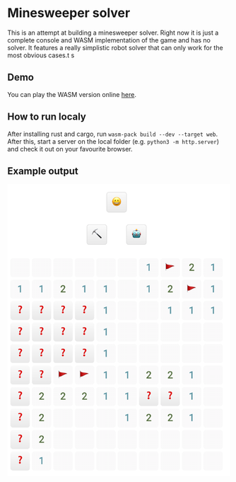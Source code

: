 # Minesweeper solver

This is an attempt at building a minesweeper solver. Right now it is just a
complete console and WASM implementation of the game and has no solver. It
features a really simplistic robot solver that can only work for the most
obvious cases.t s

## Demo

You can play the WASM version online [here](https://jgpaiva.github.io/minesweeper/).

## How to run localy

After installing rust and cargo, run `wasm-pack build --dev --target web`. After
this, start a server on the local folder (e.g. `python3 -m http.server`) and
check it out on your favourite browser.

## Example output

![demo output](imgs/demo.png)
